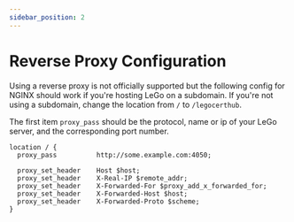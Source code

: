 ```yaml
---
sidebar_position: 2
---
```


# Reverse Proxy Configuration

Using a reverse proxy is not officially supported but the following config 
for NGINX should work if you're hosting LeGo on a subdomain. If you're not 
using a subdomain, change the location from `/` to `/legocerthub`.

The first item `proxy_pass` should be the protocol, name or ip of your LeGo 
server, and the corresponding port number.

```
location / {
  proxy_pass          http://some.example.com:4050;

  proxy_set_header    Host $host;
  proxy_set_header    X-Real-IP $remote_addr;
  proxy_set_header    X-Forwarded-For $proxy_add_x_forwarded_for;
  proxy_set_header    X-Forwarded-Host $host;
  proxy_set_header    X-Forwarded-Proto $scheme;
}
```
